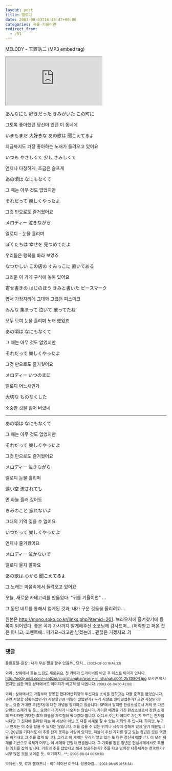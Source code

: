 ```yaml
---
layout: post
title: 멜로디
date: 2003-08-03T16:45:47+00:00
categories: 귀를-기울이면
redirect_from:
  - /51
---
```




MELODY - 玉置浩二 (MP3 embed tag)

<iframe src="https://www.youtube.com/embed/yHPdeWpavxY" frame allowfullscreen></iframe>

あんなにも 好きだった きみがいた この町に

그토록 좋아했던 당신이 있던 이 동네에

いまもまだ 大好きな あの歌は 聞こえてるよ

지금까지도 가장 좋아하는 노래가 들려오고 있어요

いつも やさしくて 少し さみしくて

언제나 다정하게, 조금은 슬프게

あの頃は なにもなくて

그 때는 아무 것도 없었지만

それだって 樂しくやったよ

그것 만으로도 즐거웠어요

メロディㅡ 泣きながら

멜로디 - 눈물 흘리며

ぼくたちは 幸せを 見つめてたよ

우리들은 행복을 바라 보았죠

なつかしい この店の すみっこに 直いてある

그리운 이 가게 구석에 놓여 있어요

寄せ書きの はじのほう きみと書いた ピㅡスマㅡク

엽서 가장자리에 그대와 그렸던 피스마크

みんな 集まって 泣いて 歌ってたね

모두 모여 눈물 흘리며 노래 했었죠

あの頃は なにもなくて

그 때는 아무 것도 없었지만

それだって 樂しくやったよ

그것 만으로도 즐거웠어요

メロディㅡ いつのまに

멜로디 어느새인가

大切な ものなくした

소중한 것을 잃어 버렸네

____________________

あの頃は なにもなくて

그 때는 아무 것도 없었지만

それだって 樂しくやったよ

그것 만으로도 즐거웠어요

メロディㅡ 泣きながら

멜로디 눈물 흘리며

遠い空 流されても

먼 하늘 흘러 갔어도

きみのこと 忘れないよ

그대의 기억 잊을 수 없어요

いつだって 樂しくやったよ

언제나 줄거웠어요

メロディㅡ 泣かないで

멜로디 울지 말아요

あの歌は 心から 聞こえてるよ

그 노래는 마음속에서 들려오고 있어요

오늘, 새로운 카테고리를 만들었다. "귀를 기울이면" ...

그 동안 네트를 통해서 얻게된 것과, 내가 구운 것들을 올리려고...

원본은 <a href="http://mono.soko.co.kr/links.php?itemid=201">http://mono.soko.co.kr/links.php?itemid=201</a>. 브라우저에 즐겨찾기에 등록이 되어있다. 좋은 곡과 가사까지 알게해주신 소코님께 감사드며... (허락받고 퍼온 것은 아니고, 코멘트에.. 퍼가요~라고만 남겼는데.. 괜찮은 거겠지요..?)

* * *

### 댓글



<!--- cmt:88 --->
<!--- mail: --->
<!--- parent:0 --->

<small class=comment>돌핀호텔-쥔장 : 내가 무슨 말을 할수 있을까..  단지... <small>(2003-08-03 16:47:33)</small></small>


<!--- cmt:89 --->
<!--- mail: --->
<!--- parent:0 --->

<small class=comment>와리 : 상해에서 듣는 느낌도 새로워요.  첫 카메라 드라이버를 바꾼 후 테스트 이미지 입니다. <a href="http://eddy.mizi.com/~antizm/img/shanghai/warry_in_shanghai001_2k30804.jpg">http://eddy.mizi.com/~antizm/img/shanghai/warry_in_shanghai001_2k30804.jpg</a> 보시면 아시겠지만 심한 역광 상태에서도 이미지가 비교적 잘 나옵니다. <small>(2003-08-04 00:42:06)</small></small>


<!--- cmt:90 --->
<!--- mail: --->
<!--- parent:0 --->

<small class=comment>와리 : 상해에서도 아침부터 정몽헌 현대아산회장의 투신자살 소식을 접하고는 다들 충격을 받았습니다.   과연 자살할 상황이었던가? 자살할만큼 비밀이 많았던가? 누가 자살로 밀어넣었는가? 과연 자살인가? 등...   요즘 거대한 추(진자)에 대한 개념을 정리하고 있습니다. SF에서 탈피한 환상소설로서 저의 또 다른 단편의 소재가 될 듯... 요정이나 기사가 나오지는 않습니다. 기이한 배경을 가진 환상소설로서 잠깐 소개해 드리자면  거대한 추가 하늘을 가로질러 왔다갔다 합니다. 어디서 오는지 어디로 가는지 모르는 진자입니다만 그 진자에 올라탄 자는 이 세상이 아닌 또 다른 세계로 갈 수 있는 기회의 추 입니다. 하지만, 누구나 언제든 이 추를 잡을 수 있지는 않습니다. 추를 잡을 수 있는 위치나 시각이 정해져 있지 않기 때문입니다. 20년을 기다려도 이 추를 잡지 못하는 사람이 있지만, 하늘이 주신 기회를 알고 있는 청년은 모든 역경을 이겨내고 그 추를 잡게 됩니다. 그리고 이 세계는 우리가 알고 있는 또 다른 정신세계입니다. 이 낮선 세계를 기반으로 육체가 머무는 이 세계와 긴밀히 연결됩니다. 그 기회를 잡은 청년은 현실세계에서도 특별한 기회를 잡게 됩니다. 기회의 추를 잡았다고 해서 성공하는가? 추를 타고 넘어간 다음세계는 천국인가? 너무 많은 것을 보여준 듯.. 여기까지...^^; <small>(2003-08-04 00:59:16)</small></small>


<!--- cmt:91 --->
<!--- mail: --->
<!--- parent:0 --->

<small class=comment>박제권 : 앗, 로저 젤라즈니 - 이미테이션 이구나.  성공하길... <small>(2003-08-05 01:58:34)</small></small>

